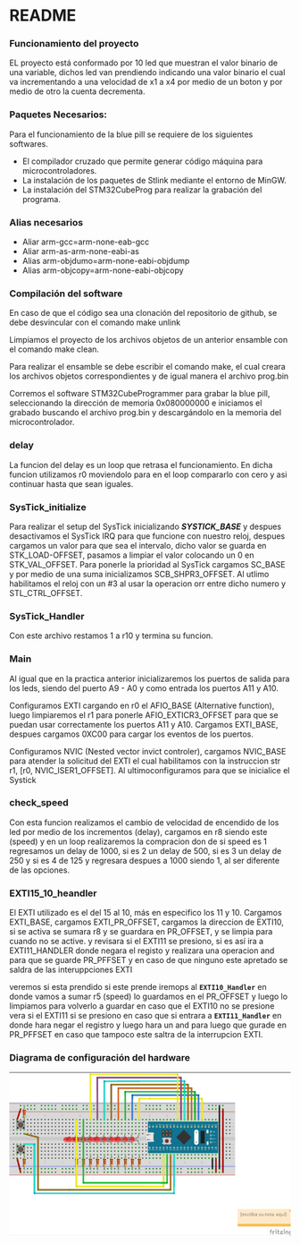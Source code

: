 # README

### **Funcionamiento del proyecto**

EL proyecto está conformado por 10 led que muestran el valor binario de una variable, dichos led van prendiendo indicando una valor binario el cual va incrementando a una velocidad de x1 a x4 por medio de un boton y por medio de otro la cuenta decrementa.

### **Paquetes Necesarios:**

Para el funcionamiento de la blue pill se requiere de los siguientes softwares.

- El compilador cruzado que permite generar código máquina para microcontroladores.
- La instalación de los paquetes de Stlink mediante el entorno de MinGW.
- La instalación del STM32CubeProg para realizar la grabación del programa.

### **Alias necesarios**

- Aliar arm-gcc=arm-none-eab-gcc
- Aliar arm-as-arm-none-eabi-as
- Alias arm-objdumo=arm-none-eabi-objdump
- Alias arm-objcopy=arm-none-eabi-objcopy

### **Compilación del software**

En caso de que el código sea una clonación del repositorio de github, se debe desvincular con el comando make unlink

Limpiamos el proyecto de los archivos objetos de un anterior ensamble con el comando make clean.

Para realizar el ensamble se debe escribir el comando make, el cual creara los archivos objetos correspondientes y de igual manera el archivo prog.bin

Corremos el software STM32CubeProgrammer para grabar la blue pill, seleccionando la dirección de memoria 0x080000000 e iniciamos el grabado buscando el archivo prog.bin y descargándolo en la memoria del microcontrolador.

### delay

La funcion del delay es un loop que retrasa el funcionamiento. En dicha funcion utilizamos r0 moviendolo para en el loop compararlo con cero y asi continuar hasta que sean iguales.

### SysTick_initialize

Para realizar el setup del SysTick  inicializando ***SYSTICK_BASE*** y despues desactivamos el SysTick IRQ  para que funcione con nuestro reloj, despues cargamos un valor para que sea el intervalo, dicho valor se guarda en STK_LOAD-OFFSET, pasamos a limpiar el valor colocando un 0 en STK_VAL_OFFSET. Para ponerle la prioridad al SysTick cargamos SC_BASE y por medio de una suma inicializamos SCB_SHPR3_OFFSET. Al utlimo habilitamos el reloj con un #3 al usar la operacion orr entre dicho numero y STL_CTRL_OFFSET.

### SysTick_Handler

Con este archivo restamos 1 a r10 y termina su funcion.

### Main

Al igual que en la practica anterior inicializaremos los puertos de salida para los leds, siendo del puerto A9 - A0 y como entrada los puertos A11 y A10. 

Configuramos EXTI cargando en r0 el AFIO_BASE (Alternative function), luego limpiaremos el r1 para ponerle AFIO_EXTICR3_OFFSET para que se puedan usar correctamente los puertos A11 y A10. Cargamos EXTI_BASE, despues cargamos 0XC00 para cargar los eventos de los puertos.

Configuramos NVIC (Nested vector invict controler), cargamos NVIC_BASE para atender la solicitud del EXTI el cual habilitamos con la instruccion str r1, [r0, NVIC_ISER1_OFFSET]. Al ultimoconfiguramos para que se inicialice el Systick

### check_speed

Con esta funcion realizamos el cambio de velocidad de encendido de los led por medio de los incrementos (delay), cargamos en r8 siendo este (speed) y en un loop realizaremos la compracion don de si speed es 1 regresamos un delay de 1000, si es 2 un delay de 500, si es 3 un delay de 250 y si es 4 de 125 y regresara despues a 1000 siendo 1, al ser diferente de las opciones.

### EXTI15_10_heandler

El EXTI utilizado es el del 15 al 10, más en especifico los 11 y 10. Cargamos EXTI_BASE, cargamos EXTI_PR_OFFSET, cargamos la direccion de EXTI10, si se activa se sumara r8 y se guardara en PR_OFFSET, y se limpia para cuando no se active. y revisara si el EXTI11 se presiono, si es así ira a EXTI11_HANDLER donde negara el registo y realizara una operacion and para que se guarde  PR_PFFSET y en caso de que ninguno este apretado se saldra de las interuppciones EXTI

 veremos si esta prendido si este prende iremops al **`EXTI10_Handler`** en donde vamos a sumar r5 (speed) lo guardamos en el PR_OFFSET y luego lo limpiamos para volverlo a guardar en caso que el EXTI10 no se presione vera si el EXTI11 si se presiono en caso que si entrara a **`EXTI11_Handler`** en donde hara negar el registro y luego hara un and para luego que gurade en PR_PFFSET en caso que tampoco este saltra de la interrupcion EXTI.

### Diagrama de configuración del hardware

![Untitled](Circuito/Untitled.png)